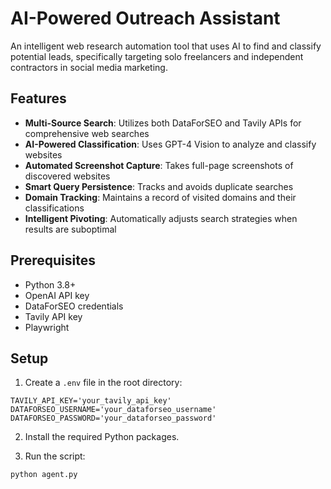 # AI-Powered Outreach Assistant

An intelligent web research automation tool that uses AI to find and classify potential leads, specifically targeting solo freelancers and independent contractors in social media marketing.

## Features

- **Multi-Source Search**: Utilizes both DataForSEO and Tavily APIs for comprehensive web searches
- **AI-Powered Classification**: Uses GPT-4 Vision to analyze and classify websites
- **Automated Screenshot Capture**: Takes full-page screenshots of discovered websites
- **Smart Query Persistence**: Tracks and avoids duplicate searches
- **Domain Tracking**: Maintains a record of visited domains and their classifications
- **Intelligent Pivoting**: Automatically adjusts search strategies when results are suboptimal

## Prerequisites

- Python 3.8+
- OpenAI API key
- DataForSEO credentials
- Tavily API key
- Playwright

## Setup

1. Create a `.env` file in the root directory:

```
TAVILY_API_KEY='your_tavily_api_key'
DATAFORSEO_USERNAME='your_dataforseo_username'
DATAFORSEO_PASSWORD='your_dataforseo_password'
```

2. Install the required Python packages.

3. Run the script:

```
python agent.py
```
